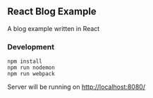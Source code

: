 ## React Blog Example

A blog example written in React

### Development

```
npm install
npm run nodemon
npm run webpack
```

Server will be running on [http://localhost:8080/](http://localhost:8080/)
